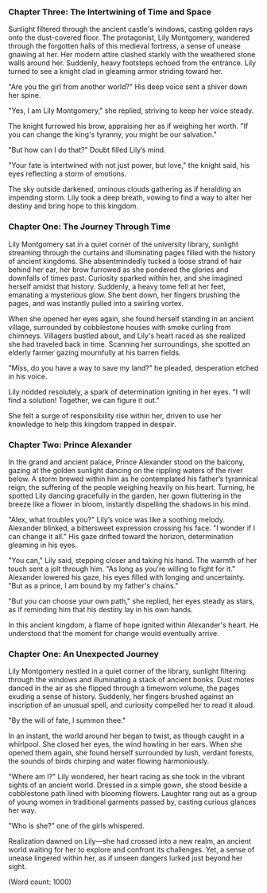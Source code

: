 ### Chapter Three: The Intertwining of Time and Space

Sunlight filtered through the ancient castle's windows, casting golden rays onto the dust-covered floor. The protagonist, Lily Montgomery, wandered through the forgotten halls of this medieval fortress, a sense of unease gnawing at her. Her modern attire clashed starkly with the weathered stone walls around her. Suddenly, heavy footsteps echoed from the entrance. Lily turned to see a knight clad in gleaming armor striding toward her.

"Are you the girl from another world?" His deep voice sent a shiver down her spine.

"Yes, I am Lily Montgomery," she replied, striving to keep her voice steady.

The knight furrowed his brow, appraising her as if weighing her worth. "If you can change the king's tyranny, you might be our salvation."

"But how can I do that?" Doubt filled Lily’s mind.

"Your fate is intertwined with not just power, but love," the knight said, his eyes reflecting a storm of emotions.

The sky outside darkened, ominous clouds gathering as if heralding an impending storm. Lily took a deep breath, vowing to find a way to alter her destiny and bring hope to this kingdom.

### Chapter One: The Journey Through Time

Lily Montgomery sat in a quiet corner of the university library, sunlight streaming through the curtains and illuminating pages filled with the history of ancient kingdoms. She absentmindedly tucked a loose strand of hair behind her ear, her brow furrowed as she pondered the glories and downfalls of times past. Curiosity sparked within her, and she imagined herself amidst that history. Suddenly, a heavy tome fell at her feet, emanating a mysterious glow. She bent down, her fingers brushing the pages, and was instantly pulled into a swirling vortex.

When she opened her eyes again, she found herself standing in an ancient village, surrounded by cobblestone houses with smoke curling from chimneys. Villagers bustled about, and Lily's heart raced as she realized she had traveled back in time. Scanning her surroundings, she spotted an elderly farmer gazing mournfully at his barren fields.

"Miss, do you have a way to save my land?" he pleaded, desperation etched in his voice.

Lily nodded resolutely, a spark of determination igniting in her eyes. "I will find a solution! Together, we can figure it out."

She felt a surge of responsibility rise within her, driven to use her knowledge to help this kingdom trapped in despair.

### Chapter Two: Prince Alexander

In the grand and ancient palace, Prince Alexander stood on the balcony, gazing at the golden sunlight dancing on the rippling waters of the river below. A storm brewed within him as he contemplated his father’s tyrannical reign, the suffering of the people weighing heavily on his heart. Turning, he spotted Lily dancing gracefully in the garden, her gown fluttering in the breeze like a flower in bloom, instantly dispelling the shadows in his mind.

"Alex, what troubles you?" Lily’s voice was like a soothing melody. Alexander blinked, a bittersweet expression crossing his face. "I wonder if I can change it all." His gaze drifted toward the horizon, determination gleaming in his eyes.

"You can," Lily said, stepping closer and taking his hand. The warmth of her touch sent a jolt through him. "As long as you're willing to fight for it." Alexander lowered his gaze, his eyes filled with longing and uncertainty. "But as a prince, I am bound by my father's chains."

"But you can choose your own path," she replied, her eyes steady as stars, as if reminding him that his destiny lay in his own hands.

In this ancient kingdom, a flame of hope ignited within Alexander's heart. He understood that the moment for change would eventually arrive.

### Chapter One: An Unexpected Journey

Lily Montgomery nestled in a quiet corner of the library, sunlight filtering through the windows and illuminating a stack of ancient books. Dust motes danced in the air as she flipped through a timeworn volume, the pages exuding a sense of history. Suddenly, her fingers brushed against an inscription of an unusual spell, and curiosity compelled her to read it aloud.

"By the will of fate, I summon thee."

In an instant, the world around her began to twist, as though caught in a whirlpool. She closed her eyes, the wind howling in her ears. When she opened them again, she found herself surrounded by lush, verdant forests, the sounds of birds chirping and water flowing harmoniously.

"Where am I?" Lily wondered, her heart racing as she took in the vibrant sights of an ancient world. Dressed in a simple gown, she stood beside a cobblestone path lined with blooming flowers. Laughter rang out as a group of young women in traditional garments passed by, casting curious glances her way.

"Who is she?" one of the girls whispered.

Realization dawned on Lily—she had crossed into a new realm, an ancient world waiting for her to explore and confront its challenges. Yet, a sense of unease lingered within her, as if unseen dangers lurked just beyond her sight.

(Word count: 1000)